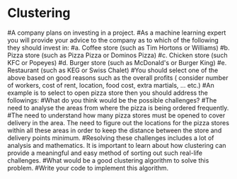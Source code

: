 # Clustering
#A company plans on investing in a project. 
#As a machine learning expert you will provide your advice to the company as to which of the following they should invest in:
#a.	Coffee store (such as Tim Hortons or Williams)
#b.	Pizza store (such as Pizza Pizza or Dominos Pizza)
#c.	Chicken store (such KFC or Popeyes)
#d.	Burger store (such as McDonald's or Burger King)
#e.	Restaurant (such as KEG or Swiss Chalet)
#You should select one of the above based on good reasons such as the overall profits ( consider number of workers, cost of rent, location, food cost, extra martials, ... etc.) 
#An example is to select to open pizza store then you should address the followings: 
#What do you think would be the possible challenges? 
#The need to analyse the areas from where the pizza is being ordered frequently. 
#The need to understand how many pizza stores must be opened to cover delivery in the area. The need to figure out the locations for the pizza stores within all these areas in order to keep the distance between the store and delivery points minimum. 
#Resolving these challenges includes a lot of analysis and mathematics. It is important to learn about how clustering can provide a meaningful and easy method of sorting out such real-life challenges. 
#What would be a good clustering algorithm to solve this problem. 
#Write your code to implement this algorithm. 
